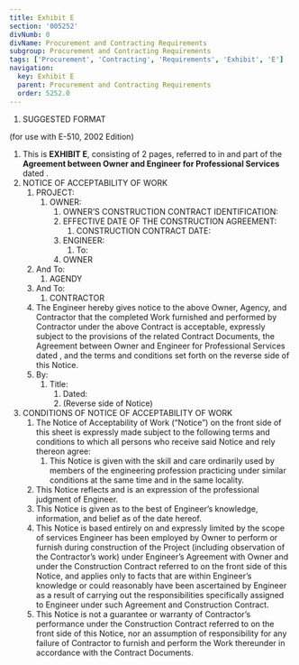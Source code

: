 ```yaml
---
title: Exhibit E
section: '005252'
divNumb: 0
divName: Procurement and Contracting Requirements
subgroup: Procurement and Contracting Requirements
tags: ['Procurement', 'Contracting', 'Requirements', 'Exhibit', 'E']
navigation:
  key: Exhibit E
  parent: Procurement and Contracting Requirements
  order: 5252.0
---
```


   1. SUGGESTED FORMAT

(for use with E-510, 2002 Edition)
   1. This is **EXHIBIT E**, consisting of 2 pages, referred to in and part of the **Agreement between Owner and Engineer for Professional Services** dated .
1. NOTICE OF ACCEPTABILITY OF WORK
   1. PROJECT:
      1. OWNER:
            1. OWNER’S CONSTRUCTION CONTRACT IDENTIFICATION:
         1. EFFECTIVE DATE OF THE CONSTRUCTION AGREEMENT:
               1. CONSTRUCTION CONTRACT DATE:
         1. ENGINEER:
               1. To:
         1. OWNER
   1. And To:
      1. AGENDY
   1. And To:
      1. CONTRACTOR
   1. The Engineer hereby gives notice to the above Owner, Agency, and Contractor that the completed Work furnished and performed by Contractor under the above Contract is acceptable, expressly subject to the provisions of the related Contract Documents, the Agreement between Owner and Engineer for Professional Services dated , and the terms and conditions set forth on the reverse side of this Notice.
   1. By:
      1. Title:
            1. Dated:
         1. (Reverse side of Notice)
1. CONDITIONS OF NOTICE OF ACCEPTABILITY OF WORK
   1. The Notice of Acceptability of Work (“Notice”) on the front side of this sheet is expressly made subject to the following terms and conditions to which all persons who receive said Notice and rely thereon agree:
      1. This Notice is given with the skill and care ordinarily used by members of the engineering profession practicing under similar conditions at the same time and in the same locality.
   1. This Notice reflects and is an expression of the professional judgment of Engineer.
   1. This Notice is given as to the best of Engineer’s knowledge, information, and belief as of the date hereof.
   1. This Notice is based entirely on and expressly limited by the scope of services Engineer has been employed by Owner to perform or furnish during construction of the Project (including observation of the Contractor’s work) under Engineer’s Agreement with Owner and under the Construction Contract referred to on the front side of this Notice, and applies only to facts that are within Engineer’s knowledge or could reasonably have been ascertained by Engineer as a result of carrying out the responsibilities specifically assigned to Engineer under such Agreement and Construction Contract.
   1. This Notice is not a guarantee or warranty of Contractor’s performance under the Construction Contract referred to on the front side of this Notice, nor an assumption of responsibility for any failure of Contractor to furnish and perform the Work thereunder in accordance with the Contract Documents.

